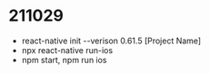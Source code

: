 # 211029
* react-native init --verison 0.61.5 [Project Name]
* npx react-native run-ios
* npm start, npm run ios
